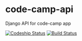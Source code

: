 # code-camp-api
Django API for code-camp app

[ ![Codeship Status][]](https://codeship.com/projects/82219)
[![Build Status][]](https://travis-ci.org/williamsbdev/code-camp-api)

[Codeship Status]: https://codeship.com/projects/cecfd3e0-e641-0132-c7f8-46daeabcd7f9/status?branch=master
[Build Status]: https://travis-ci.org/williamsbdev/code-camp-api.svg?branch=master
